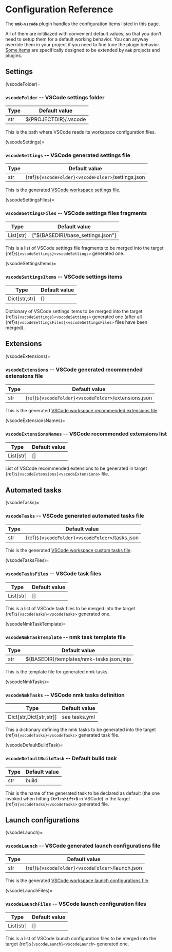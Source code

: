 # Configuration Reference

The **`nmk-vscode`** plugin handles the configuration items listed in this page.

All of them are initiliazed with convenient default values, so that you don't need to setup them for a default working behavior. You can anyway override them in your project if you need to fine tune the plugin behavior. [Some items](extend.md) are specifically designed to be extended by **`nmk`** projects and plugins.

## Settings

(vscodeFolder)=
### **`vscodeFolder`** -- VSCode settings folder

| Type | Default value |
|-     |-
| str  | ${PROJECTDIR}/.vscode

This is the path where VSCode reads its workspace configuration files.

(vscodeSettings)=
### **`vscodeSettings`** -- VSCode generated settings file

| Type | Default value |
|-     |-
| str  | {ref}`${vscodeFolder}<vscodeFolder>`/settings.json

This is the generated [VSCode workspace settings file](https://code.visualstudio.com/docs/getstarted/settings#_workspace-settings).

(vscodeSettingsFiles)=
### **`vscodeSettingsFiles`** -- VSCode settings files fragments

| Type | Default value |
|-     |-
| List[str]  | ["${BASEDIR}/base_settings.json"]

This is a list of VSCode settings file fragments to be merged into the target {ref}`${vscodeSettings}<vscodeSettings>` generated one.

(vscodeSettingsItems)=
### **`vscodeSettingsItems`** -- VSCode settings items

| Type | Default value |
|-     |-
| Dict[str,str]  | {}

Dictionary of VSCode settings items to be merged into the target {ref}`${vscodeSettings}<vscodeSettings>` generated one (after all {ref}`${vscodeSettingsFiles}<vscodeSettingsFiles>` files have been merged).

## Extensions

(vscodeExtensions)=
### **`vscodeExtensions`** -- VSCode generated recommended extensions file

| Type | Default value |
|-     |-
| str  | {ref}`${vscodeFolder}<vscodeFolder>`/extensions.json

This is the generated [VSCode workspace recommended extensions file](https://code.visualstudio.com/docs/editor/extension-marketplace#_workspace-recommended-extensions).

(vscodeExtensionsNames)=
### **`vscodeExtensionsNames`** -- VSCode recommended extensions list

| Type | Default value |
|-     |-
| List[str]  | []

List of VSCode recommended extensions to be generated in target {ref}`${vscodeExtensions}<vscodeExtensions>` file.

## Automated tasks

(vscodeTasks)=
### **`vscodeTasks`** -- VSCode generated automated tasks file

| Type | Default value |
|-     |-
| str  | {ref}`${vscodeFolder}<vscodeFolder>`/tasks.json

This is the generated [VSCode workspace custom tasks file](https://code.visualstudio.com/docs/editor/tasks#_custom-tasks).

(vscodeTasksFiles)=
### **`vscodeTasksFiles`** -- VSCode task files

| Type | Default value |
|-     |-
| List[str]  | []

This is a list of VSCode task files to be merged into the target {ref}`${vscodeTasks}<vscodeTasks>` generated one.

(vscodeNmkTaskTemplate)=
### **`vscodeNmkTaskTemplate`** -- nmk task template file

| Type | Default value |
|-     |-
| str  | ${BASEDIR}/templates/nmk-tasks.json.jinja

This is the template file for generated nmk tasks.

(vscodeNmkTasks)=
### **`vscodeNmkTasks`** -- VSCode nmk tasks definition

| Type | Default value |
|-     |-
| Dict[str,Dict[str,str]]  | see tasks.yml

This a dictionary defining the nmk tasks to be generated into the target {ref}`${vscodeTasks}<vscodeTasks>` generated task file.

(vscodeDefaultBuildTask)=
### **`vscodeDefaultBuildTask`** -- Default build task

| Type | Default value |
|-     |-
| str  | build

This is the name of the generated task to be declared as default (the one invoked when hitting **`Ctrl+shift+B`** in VSCode) in the target {ref}`${vscodeTasks}<vscodeTasks>` generated file.

## Launch configurations

(vscodeLaunch)=
### **`vscodeLaunch`** -- VSCode generated launch configurations file

| Type | Default value |
|-     |-
| str  | {ref}`${vscodeFolder}<vscodeFolder>`/launch.json

This is the generated [VSCode workspace launch configurations file](https://code.visualstudio.com/docs/editor/debugging#_launch-configurations).

(vscodeLaunchFiles)=
### **`vscodeLaunchFiles`** -- VSCode launch configuration files

| Type | Default value |
|-     |-
| List[str]  | []

This is a list of VSCode launch configuration files to be merged into the target {ref}`${vscodeLaunch}<vscodeLaunch>` generated one.
